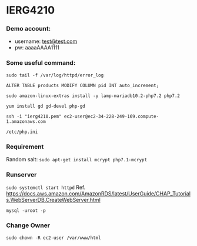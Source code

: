 # IERG4210

### Demo account:
- username: test@test.com
- pw: aaaaAAAA1111

### Some useful command:

`sudo tail -f /var/log/httpd/error_log`

`ALTER TABLE products MODIFY COLUMN pid INT auto_increment;
`

`sudo amazon-linux-extras install -y lamp-mariadb10.2-php7.2 php7.2
`

`yum install gd gd-devel php-gd
`

`ssh -i "ierg4210.pem" ec2-user@ec2-34-228-249-169.compute-1.amazonaws.com`


 `/etc/php.ini`
### Requirement
Random salt:
`sudo apt-get install mcrypt php7.1-mcrypt`

### Runserver
`sudo systemctl start httpd`
Ref. https://docs.aws.amazon.com/AmazonRDS/latest/UserGuide/CHAP_Tutorials.WebServerDB.CreateWebServer.html

`mysql -uroot -p`

### Change Owner
`sudo chown -R ec2-user /var/www/html`
